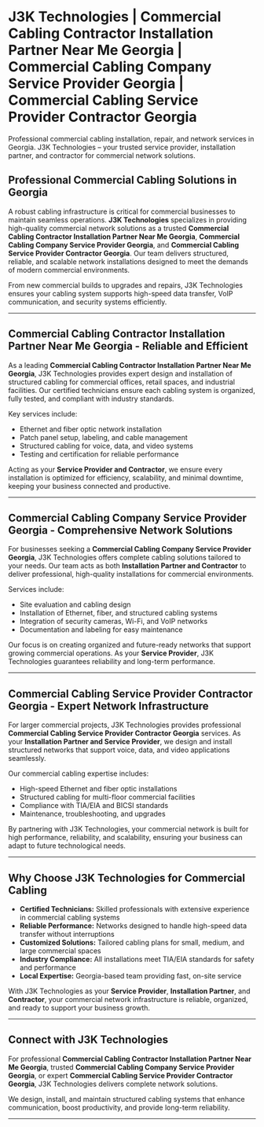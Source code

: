 # J3K Technologies | Commercial Cabling Contractor Installation Partner Near Me Georgia | Commercial Cabling Company Service Provider Georgia | Commercial Cabling Service Provider Contractor Georgia
Professional commercial cabling installation, repair, and network services in Georgia. J3K Technologies – your trusted service provider, installation partner, and contractor for commercial network solutions.


## Professional Commercial Cabling Solutions in Georgia

A robust cabling infrastructure is critical for commercial businesses to maintain seamless operations. **J3K Technologies** specializes in providing high-quality commercial network solutions as a trusted **Commercial Cabling Contractor Installation Partner Near Me Georgia**, **Commercial Cabling Company Service Provider Georgia**, and **Commercial Cabling Service Provider Contractor Georgia**. Our team delivers structured, reliable, and scalable network installations designed to meet the demands of modern commercial environments.

From new commercial builds to upgrades and repairs, J3K Technologies ensures your cabling system supports high-speed data transfer, VoIP communication, and security systems efficiently.

---

## Commercial Cabling Contractor Installation Partner Near Me Georgia - Reliable and Efficient

As a leading **Commercial Cabling Contractor Installation Partner Near Me Georgia**, J3K Technologies provides expert design and installation of structured cabling for commercial offices, retail spaces, and industrial facilities. Our certified technicians ensure each cabling system is organized, fully tested, and compliant with industry standards.

Key services include:
- Ethernet and fiber optic network installation  
- Patch panel setup, labeling, and cable management  
- Structured cabling for voice, data, and video systems  
- Testing and certification for reliable performance  

Acting as your **Service Provider and Contractor**, we ensure every installation is optimized for efficiency, scalability, and minimal downtime, keeping your business connected and productive.

---

## Commercial Cabling Company Service Provider Georgia - Comprehensive Network Solutions

For businesses seeking a **Commercial Cabling Company Service Provider Georgia**, J3K Technologies offers complete cabling solutions tailored to your needs. Our team acts as both **Installation Partner and Contractor** to deliver professional, high-quality installations for commercial environments.

Services include:
- Site evaluation and cabling design  
- Installation of Ethernet, fiber, and structured cabling systems  
- Integration of security cameras, Wi-Fi, and VoIP networks  
- Documentation and labeling for easy maintenance  

Our focus is on creating organized and future-ready networks that support growing commercial operations. As your **Service Provider**, J3K Technologies guarantees reliability and long-term performance.

---

## Commercial Cabling Service Provider Contractor Georgia - Expert Network Infrastructure

For larger commercial projects, J3K Technologies provides professional **Commercial Cabling Service Provider Contractor Georgia** services. As your **Installation Partner and Service Provider**, we design and install structured networks that support voice, data, and video applications seamlessly.

Our commercial cabling expertise includes:
- High-speed Ethernet and fiber optic installations  
- Structured cabling for multi-floor commercial facilities  
- Compliance with TIA/EIA and BICSI standards  
- Maintenance, troubleshooting, and upgrades  

By partnering with J3K Technologies, your commercial network is built for high performance, reliability, and scalability, ensuring your business can adapt to future technological needs.

---

## Why Choose J3K Technologies for Commercial Cabling

- **Certified Technicians:** Skilled professionals with extensive experience in commercial cabling systems  
- **Reliable Performance:** Networks designed to handle high-speed data transfer without interruptions  
- **Customized Solutions:** Tailored cabling plans for small, medium, and large commercial spaces  
- **Industry Compliance:** All installations meet TIA/EIA standards for safety and performance  
- **Local Expertise:** Georgia-based team providing fast, on-site service  

With J3K Technologies as your **Service Provider**, **Installation Partner**, and **Contractor**, your commercial network infrastructure is reliable, organized, and ready to support your business growth.

---

## Connect with J3K Technologies

For professional **Commercial Cabling Contractor Installation Partner Near Me Georgia**, trusted **Commercial Cabling Company Service Provider Georgia**, or expert **Commercial Cabling Service Provider Contractor Georgia**, J3K Technologies delivers complete network solutions.  

We design, install, and maintain structured cabling systems that enhance communication, boost productivity, and provide long-term reliability.

---

